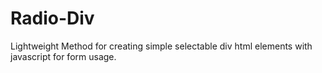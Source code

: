 # Radio-Div
Lightweight Method for creating simple selectable div html elements with javascript for form usage. 
